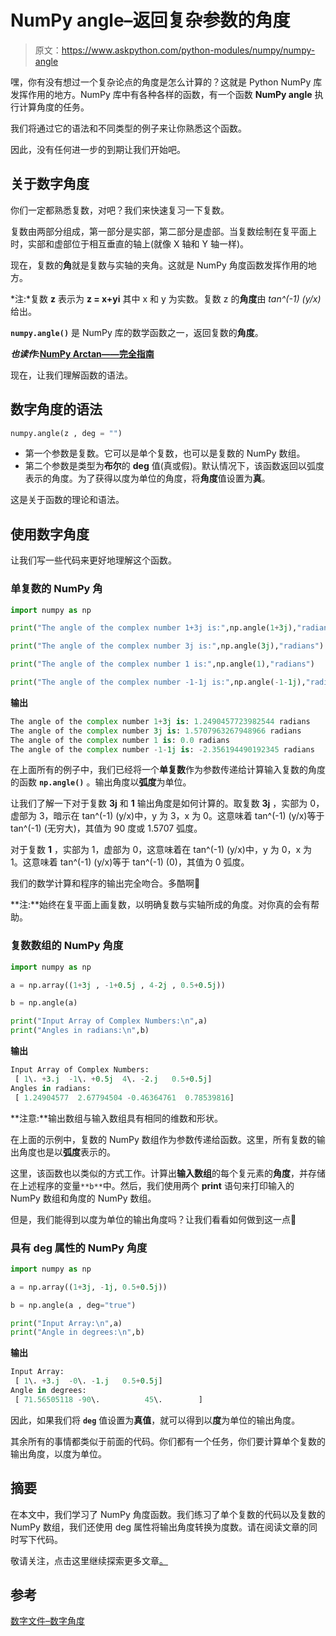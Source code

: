 # NumPy angle–返回复杂参数的角度

> 原文：<https://www.askpython.com/python-modules/numpy/numpy-angle>

嘿，你有没有想过一个复杂论点的角度是怎么计算的？这就是 Python NumPy 库发挥作用的地方。NumPy 库中有各种各样的函数，有一个函数 **NumPy angle** 执行计算角度的任务。

我们将通过它的语法和不同类型的例子来让你熟悉这个函数。

因此，没有任何进一步的到期让我们开始吧。

## 关于数字角度

你们一定都熟悉复数，对吧？我们来快速复习一下复数。

复数由两部分组成，第一部分是实部，第二部分是虚部。当复数绘制在复平面上时，实部和虚部位于相互垂直的轴上(就像 X 轴和 Y 轴一样)。

现在，复数的**角**就是复数与实轴的夹角。这就是 NumPy 角度函数发挥作用的地方。

*注:*复数 **z** 表示为 **z = x+yi** 其中 x 和 y 为实数。复数 z 的**角度**由 *tan^(-1) (y/x)* 给出。

**`numpy.angle()`** 是 NumPy 库的数学函数之一，返回复数的**角度**。

***也读作:*[NumPy Arctan——完全指南](https://www.askpython.com/python-modules/numpy/numpy-arctan)**

现在，让我们理解函数的语法。

## 数字角度的语法

```py
numpy.angle(z , deg = "")

```

*   第一个参数是复数。它可以是单个复数，也可以是复数的 NumPy 数组。
*   第二个参数是类型为**布尔**的 **deg** 值(真或假)。默认情况下，该函数返回以弧度表示的角度。为了获得以度为单位的角度，将**角度**值设置为**真**。

这是关于函数的理论和语法。

## 使用数字角度

让我们写一些代码来更好地理解这个函数。

### 单复数的 NumPy 角

```py
import numpy as np

print("The angle of the complex number 1+3j is:",np.angle(1+3j),"radians")

print("The angle of the complex number 3j is:",np.angle(3j),"radians")

print("The angle of the complex number 1 is:",np.angle(1),"radians")

print("The angle of the complex number -1-1j is:",np.angle(-1-1j),"radians")

```

**输出**

```py
The angle of the complex number 1+3j is: 1.2490457723982544 radians
The angle of the complex number 3j is: 1.5707963267948966 radians
The angle of the complex number 1 is: 0.0 radians
The angle of the complex number -1-1j is: -2.356194490192345 radians

```

在上面所有的例子中，我们已经将一个**单复数**作为参数传递给计算输入复数的角度的函数 **`np.angle()`** 。输出角度以**弧度**为单位。

让我们了解一下对于复数 **3j** 和 **1** 输出角度是如何计算的。取复数 **3j** ，实部为 0，虚部为 3，暗示在 tan^(-1) (y/x)中，y 为 3，x 为 0。这意味着 tan^(-1) (y/x)等于 tan^(-1) (无穷大)，其值为 90 度或 1.5707 弧度。

对于复数 **1** ，实部为 1，虚部为 0，这意味着在 tan^(-1) (y/x)中，y 为 0，x 为 1。这意味着 tan^(-1) (y/x)等于 tan^(-1) (0)，其值为 0 弧度。

我们的数学计算和程序的输出完全吻合。多酷啊🙂

**注:**始终在复平面上画复数，以明确复数与实轴所成的角度。对你真的会有帮助。

### 复数数组的 NumPy 角度

```py
import numpy as np

a = np.array((1+3j , -1+0.5j , 4-2j , 0.5+0.5j))

b = np.angle(a)

print("Input Array of Complex Numbers:\n",a)
print("Angles in radians:\n",b)

```

**输出**

```py
Input Array of Complex Numbers:
 [ 1\. +3.j  -1\. +0.5j  4\. -2.j   0.5+0.5j]
Angles in radians:
 [ 1.24904577  2.67794504 -0.46364761  0.78539816]

```

**注意:**输出数组与输入数组具有相同的维数和形状。

在上面的示例中，复数的 NumPy 数组作为参数传递给函数。这里，所有复数的输出角度也是以**弧度**表示的。

这里，该函数也以类似的方式工作。计算出**输入数组**的每个复元素的**角度**，并存储在上述程序的变量`**b**`中。然后，我们使用两个 **print** 语句来打印输入的 NumPy 数组和角度的 NumPy 数组。

但是，我们能得到以度为单位的输出角度吗？让我们看看如何做到这一点🙂

### 具有 deg 属性的 NumPy 角度

```py
import numpy as np

a = np.array((1+3j, -1j, 0.5+0.5j))

b = np.angle(a , deg="true")

print("Input Array:\n",a)
print("Angle in degrees:\n",b)

```

**输出**

```py
Input Array:
 [ 1\. +3.j  -0\. -1.j   0.5+0.5j]
Angle in degrees:
 [ 71.56505118 -90\.          45\.        ]

```

因此，如果我们将 **`deg`** 值设置为**真值**，就可以得到以**度**为单位的输出角度。

其余所有的事情都类似于前面的代码。你们都有一个任务，你们要计算单个复数的输出角度，以度为单位。

## 摘要

在本文中，我们学习了 NumPy 角度函数。我们练习了单个复数的代码以及复数的 NumPy 数组，我们还使用 deg 属性将输出角度转换为度数。请在阅读文章的同时写下代码。

敬请关注，点击这里继续探索更多文章[。](https://www.askpython.com/)

## 参考

[数字文件–数字角度](https://numpy.org/doc/stable/reference/generated/numpy.angle.html)